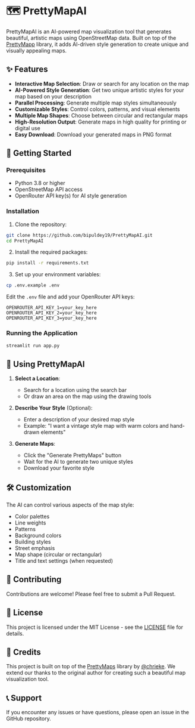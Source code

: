 # 🗺️ PrettyMapAI

PrettyMapAI is an AI-powered map visualization tool that generates beautiful, artistic maps using OpenStreetMap data. Built on top of the [PrettyMapp](https://github.com/chrieke/prettymapp) library, it adds AI-driven style generation to create unique and visually appealing maps.

## ✨ Features

- **Interactive Map Selection**: Draw or search for any location on the map
- **AI-Powered Style Generation**: Get two unique artistic styles for your map based on your description
- **Parallel Processing**: Generate multiple map styles simultaneously
- **Customizable Styles**: Control colors, patterns, and visual elements
- **Multiple Map Shapes**: Choose between circular and rectangular maps
- **High-Resolution Output**: Generate maps in high quality for printing or digital use
- **Easy Download**: Download your generated maps in PNG format

## 🚀 Getting Started

### Prerequisites

- Python 3.8 or higher
- OpenStreetMap API access
- OpenRouter API key(s) for AI style generation

### Installation

1. Clone the repository:
```bash
git clone https://github.com/bipuldey19/PrettyMapAI.git
cd PrettyMapAI
```

2. Install the required packages:
```bash
pip install -r requirements.txt
```

3. Set up your environment variables:
```bash
cp .env.example .env
```
Edit the `.env` file and add your OpenRouter API keys:
```
OPENROUTER_API_KEY_1=your_key_here
OPENROUTER_API_KEY_2=your_key_here
OPENROUTER_API_KEY_3=your_key_here
```

### Running the Application

```bash
streamlit run app.py
```

## 🎨 Using PrettyMapAI

1. **Select a Location**:
   - Search for a location using the search bar
   - Or draw an area on the map using the drawing tools

2. **Describe Your Style** (Optional):
   - Enter a description of your desired map style
   - Example: "I want a vintage style map with warm colors and hand-drawn elements"

3. **Generate Maps**:
   - Click the "Generate PrettyMaps" button
   - Wait for the AI to generate two unique styles
   - Download your favorite style

## 🛠️ Customization

The AI can control various aspects of the map style:
- Color palettes
- Line weights
- Patterns
- Background colors
- Building styles
- Street emphasis
- Map shape (circular or rectangular)
- Title and text settings (when requested)

## 🤝 Contributing

Contributions are welcome! Please feel free to submit a Pull Request.

## 📝 License

This project is licensed under the MIT License - see the [LICENSE](LICENSE) file for details.

## 🙏 Credits

This project is built on top of the [PrettyMaps](https://github.com/chrieke/prettymapp) library by [@chrieke](https://github.com/chrieke). We extend our thanks to the original author for creating such a beautiful map visualization tool.

## 📞 Support

If you encounter any issues or have questions, please open an issue in the GitHub repository. 